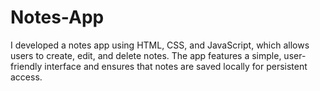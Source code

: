 # Notes-App
I developed a notes app using HTML, CSS, and JavaScript, which allows users to create, edit, and delete notes. The app features a simple, user-friendly interface and ensures that notes are saved locally for persistent access.
